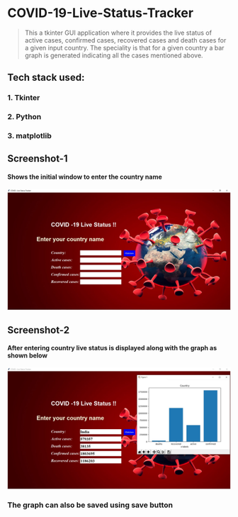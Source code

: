 # COVID-19-Live-Status-Tracker



> This a tkinter GUI application where it provides the live status of active cases, confirmed cases, recovered cases and death cases for a given input country. The speciality is that for a given country a bar graph is generated indicating all the cases mentioned above.




## Tech stack used:

### 1. Tkinter
### 2. Python
### 3. matplotlib


## Screenshot-1

#### Shows the initial window to enter the country name

![alt text](images/covid_1.jpg)


## Screenshot-2

#### After entering country live status is displayed along with the graph as shown below

![alt text](images/covid_2.jpg)


### The graph can also be saved using save button